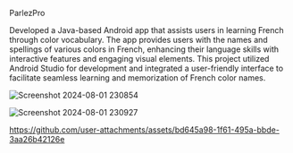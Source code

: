 ParlezPro


Developed a Java-based Android app that assists users in learning French through color vocabulary.
The app provides users with the names and spellings of various colors in French, enhancing their
language skills with interactive features and engaging visual elements. This project utilized
Android Studio for development and integrated a user-friendly interface to facilitate seamless 
learning and memorization of French color names.






![Screenshot 2024-08-01 230854](https://github.com/user-attachments/assets/702e9029-6e1b-4869-a8a7-1ffeea4fb3b8)





![Screenshot 2024-08-01 230927](https://github.com/user-attachments/assets/9cce494e-4702-4dca-9060-c8c6a9b15edd)




https://github.com/user-attachments/assets/bd645a98-1f61-495a-bbde-3aa26b42126e









